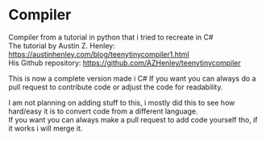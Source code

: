 # Compiler

Compiler from a tutorial in python that i tried to recreate in C#  
The tutorial by Austin Z. Henley: https://austinhenley.com/blog/teenytinycompiler1.html  
His Github repository: https://github.com/AZHenley/teenytinycompiler  

This is now a complete version made i C#
If you want you can always do a pull request to contribute code or adjust the code for readability.

I am not planning on adding stuff to this, i mostly did this to see how hard/easy it is to convert code from a different language.  
If you want you can always make a pull request to add code yourself tho, if it works i will merge it.
